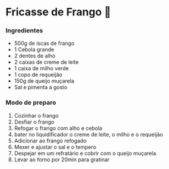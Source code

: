 # Fricasse de Frango :chicken:

### Ingredientes 

- 500g de iscas de frango
- 1 Cebola grande
- 2 dentes de alho
- 2 caixas de creme de leite
- 1 caixa de milho verde
- 1 copo de requeijão
- 150g de queijo muçarela
- Sal e pimenta a gosto



### Modo de preparo

1. Cozinhar o frango
2. Desfiar o frango 
3. Refogar o frango com alho e cebola
4. bater no liquidificador o creme de leite, o milho e o requeijão
5. Adicionar ao frango refogado
6. Mexer e ajustar o sal e o tempero 
7. Despejar em um refratário e cobrir com o queijo muçarela
8. Levar ao forno por 20min para gratinar

